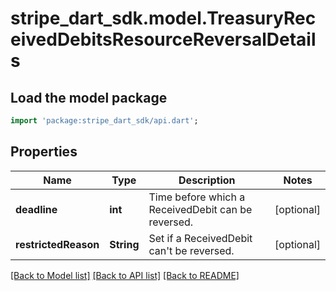 # stripe_dart_sdk.model.TreasuryReceivedDebitsResourceReversalDetails

## Load the model package
```dart
import 'package:stripe_dart_sdk/api.dart';
```

## Properties
Name | Type | Description | Notes
------------ | ------------- | ------------- | -------------
**deadline** | **int** | Time before which a ReceivedDebit can be reversed. | [optional] 
**restrictedReason** | **String** | Set if a ReceivedDebit can't be reversed. | [optional] 

[[Back to Model list]](../README.md#documentation-for-models) [[Back to API list]](../README.md#documentation-for-api-endpoints) [[Back to README]](../README.md)


